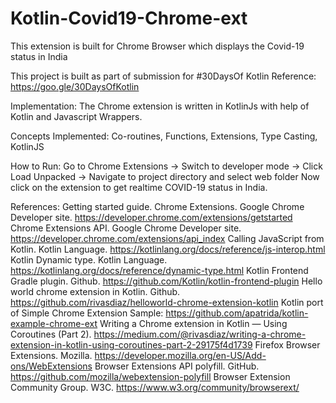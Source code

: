 # Kotlin-Covid19-Chrome-ext
This extension is built for Chrome Browser which displays the Covid-19 status in India

This project is built as part of submission for #30DaysOf Kotlin
Reference: https://goo.gle/30DaysOfKotlin

Implementation:
The Chrome extension is written in KotlinJs with help of Kotlin and Javascript Wrappers.

Concepts Implemented:
Co-routines, Functions, Extensions, Type Casting, KotlinJS

How to Run:
Go to Chrome Extensions -> Switch to developer mode -> Click Load Unpacked -> Navigate to project directory and select web folder
Now click on the extension to get realtime COVID-19 status in India.


References:
Getting started guide. Chrome Extensions. Google Chrome Developer site. https://developer.chrome.com/extensions/getstarted
Chrome Extensions API. Google Chrome Developer site. https://developer.chrome.com/extensions/api_index
Calling JavaScript from Kotlin. Kotlin Language. https://kotlinlang.org/docs/reference/js-interop.html
Kotlin Dynamic type. Kotlin Language. https://kotlinlang.org/docs/reference/dynamic-type.html
Kotlin Frontend Gradle plugin. Github. https://github.com/Kotlin/kotlin-frontend-plugin
Hello world chrome extension in Kotlin. Github. https://github.com/rivasdiaz/helloworld-chrome-extension-kotlin
Kotlin port of Simple Chrome Extension Sample: https://github.com/apatrida/kotlin-example-chrome-ext
Writing a Chrome extension in Kotlin — Using Coroutines (Part 2). https://medium.com/@rivasdiaz/writing-a-chrome-extension-in-kotlin-using-coroutines-part-2-29175f4d1739
Firefox Browser Extensions. Mozilla. https://developer.mozilla.org/en-US/Add-ons/WebExtensions
Browser Extensions API polyfill. GitHub. https://github.com/mozilla/webextension-polyfill
Browser Extension Community Group. W3C. https://www.w3.org/community/browserext/
